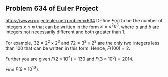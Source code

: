 ## Problem 634 of Euler Project 
https://www.projecteuler.net/problem=634
Define $F(n)$ to be the number of integers $x≤n$ that can be written in the form $x=a^2b^3$, where $a$ and $b$ are integers not necessarily different and both greater than 1.

For example, $32=2^2\times 2^3$  and $72=3^2\times 2^3$ are the only two integers less than 100 that can be written in this form. Hence, $F(100)=2$.


Further you are given $F(2\times 10^4)=130$ and $F(3\times 10^6)=2014$.


Find $F(9\times 10^{18})$.